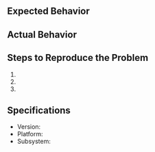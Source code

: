 ## Expected Behavior


## Actual Behavior


## Steps to Reproduce the Problem
  1.
  2.
  3.

## Specifications
  - Version:
  - Platform:
  - Subsystem: